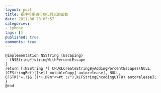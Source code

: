 ```yaml
---
layout: post
title: 把字符串进行URL转义的函数
date: 2011-06-23 05:57
categories:
- iphone
tags: []
published: true
comments: true
---
```

    @implementation NSString (Escaping)
    - (NSString*)stringWithPercentEscape 
    {                
    return [(NSString *) CFURLCreateStringByAddingPercentEscapes(NULL, (CFStringRef)[[self mutableCopy] autorelease], NULL, CFSTR("=,!$&'()*+;@?n"<>#t :/"),kCFStringEncodingUTF8) autorelease];
    }
    @end